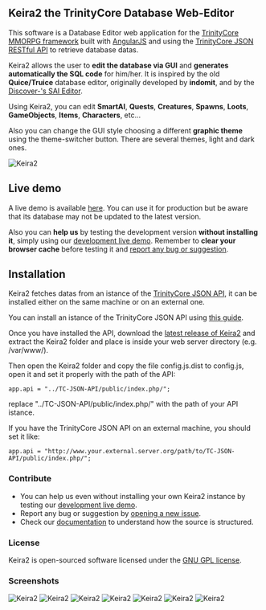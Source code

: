 ## Keira2 the TrinityCore Database Web-Editor

This software is a Database Editor web application for the [TrinityCore MMORPG framework](https://github.com/TrinityCore/TrinityCore) built with [AngularJS](https://angularjs.org/) and using the [TrinityCore JSON RESTful API](https://github.com/ShinDarth/TC-JSON-API/) to retrieve database datas.

Keira2 allows the user to **edit the database via GUI** and **generates automatically the SQL code** for him/her. It is inspired by the old **Quice/Truice** database editor, originally developed by **indomit**, and by the [Discover-'s SAI Editor](https://github.com/Discover-/SAI-Editor).

Using Keira2, you can edit **SmartAI**, **Quests**, **Creatures**, **Spawns**, **Loots**, **GameObjects**, **Items**, **Characters**, etc...

Also you can change the GUI style choosing a different **graphic theme** using the theme-switcher button. There are several themes, light and dark ones.

![Keira2](http://shinworld.altervista.org/images/keira2/Keira2.png "Keira2")

## Live demo

A live demo is available [here](http://shinworld.altervista.org/Keira2/). You can use it for production but be aware that its database may not be updated to the latest version.

Also you can **help us** by testing the development version **without installing it**, simply using our [development live demo](http://keira2.altervista.org/Keira2-dev/). Remember to **clear your browser cache** before testing it and [report any bug or suggestion](https://github.com/Helias/Keira2/issues/new).

## Installation

Keira2 fetches datas from an istance of the [TrinityCore JSON API](https://github.com/ShinDarth/TC-JSON-API/), it can be installed either on the same machine or on an external one.

You can install an istance of the TrinityCore JSON API using [this guide](https://github.com/ShinDarth/TC-JSON-API/blob/3.3.5/INSTALL.md).

Once you have installed the API, download the [latest release of Keira2](https://github.com/Helias/Keira2/releases) and extract the Keira2 folder and place is inside your web server directory (e.g. /var/www/).

Then open the Keira2 folder and copy the file config.js.dist to config.js, open it and set it properly with the path of the API:

`app.api = "../TC-JSON-API/public/index.php/";`

replace "../TC-JSON-API/public/index.php/" with the path of your API istance.

If you have the TrinityCore JSON API on an external machine, you should set it like:

`app.api = "http://www.your.external.server.org/path/to/TC-JSON-API/public/index.php/";`


### Contribute

- You can help us even without installing your own Keira2 instance by testing our [development live demo](http://keira2.altervista.org/Keira2-dev/).
- Report any bug or suggestion by [opening a new issue](https://github.com/Helias/Keira2/issues/new).
- Check our [documentation](https://github.com/Helias/Keira2/wiki) to understand how the source is structured.

### License

Keira2 is open-sourced software licensed under the [GNU GPL license](https://github.com/Helias/Keira2/blob/master/LICENSE).

### Screenshots

![Keira2](http://shinworld.altervista.org/images/keira2/Keira2-2.png "Keira2")
![Keira2](http://shinworld.altervista.org/images/keira2/Keira2-3.png "Keira2")
![Keira2](http://shinworld.altervista.org/images/keira2/Keira2-4.png "Keira2")
![Keira2](http://shinworld.altervista.org/images/keira2/Keira2-5.png "Keira2")
![Keira2](http://shinworld.altervista.org/images/keira2/Keira2-themes.png "Keira2")
![Keira2](http://shinworld.altervista.org/images/keira2/Keira2-themes2.png "Keira2")
![Keira2](http://shinworld.altervista.org/images/keira2/Keira2-themes3.png "Keira2")
